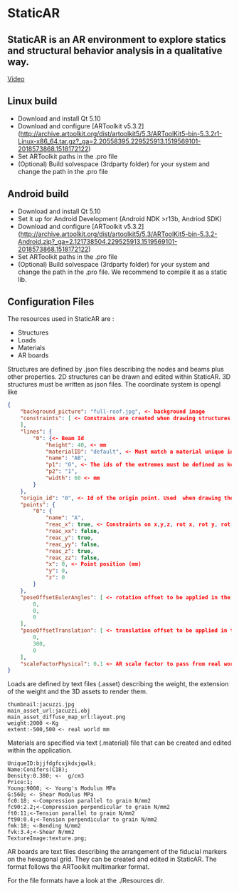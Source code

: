 
# StaticAR
## StaticAR is an AR environment to explore statics and structural behavior analysis in a qualitative way. 
[Video](https://www.youtube.com/watch?v=Zm1e330Gxwg)

## Linux build

 - Download and install Qt 5.10
 - Download and configure [ARToolkit v5.3.2] (http://archive.artoolkit.org/dist/artoolkit5/5.3/ARToolKit5-bin-5.3.2r1-Linux-x86_64.tar.gz?_ga=2.20558395.229525913.1519569101-2018573868.1518172122)
 - Set ARToolkit paths in the .pro file
 - (Optional) Build solvespace (3rdparty folder) for your system and change the path in the .pro file 

## Android build

 - Download and install Qt 5.10
 - Set it up for Android Development (Android NDK >r13b, Andriod SDK)
 - Download and configure [ARToolkit v5.3.2] (http://archive.artoolkit.org/dist/artoolkit5/5.3/ARToolKit5-bin-5.3.2-Android.zip?_ga=2.121738504.229525913.1519569101-2018573868.1518172122)
 - Set ARToolkit paths in the .pro file
 - (Optional) Build solvespace (3rdparty folder) for your system and change the path in the .pro file. We recommend to compile it as a static lib.

## Configuration Files
The resources used in StaticAR are :
 - Structures
 - Loads 
 - Materials
 - AR boards


Structures are defined by .json files describing the nodes and beams plus other properties. 2D structures can be drawn and edited within StaticAR. 3D structures must be written as json files. The coordinate system is opengl like
```json
{
    "background_picture": "full-roof.jpg", <- background image
    "constraints": [ <- Constrains are created when drawing structures within StaticAR 
    ],
    "lines": {
        "0": {<- Beam Id
            "height": 40, <- mm
            "materialID": "default", <- Must match a material unique id otherwise staticAR set it to default. 
            "name": "AB",
            "p1": "0", <- The ids of the extremes must be defined as keys of the points objects 
            "p2": "1",
            "width": 60 <- mm
        }
    },
    "origin_id": "0", <- Id of the origin point. Used  when drawing the structures
    "points": {
        "0": {
            "name": "A",
            "reac_x": true, <- Constraints on x,y,z, rot x, rot y, rot z
            "reac_xx": false,
            "reac_y": true,
            "reac_yy": false,
            "reac_z": true,
            "reac_zz": false,
            "x": 0, <- Point position (mm)
            "y": 0,
            "z": 0
        }
    },
    "poseOffsetEulerAngles": [ <- rotation offset to be applied in the AR (degrees). 
        0,
        0,
        0
    ],
    "poseOffsetTranslation": [ <- translation offset to be applied in the AR (real world mm, the actual AR translation is 		                          poseOffsetTranslation* scaleFactorPhysical)
        0,
        300,
        0
    ],
    "scaleFactorPhysical": 0.1 <- AR scale factor to pass from real world mm to AR mm. Ex. 1000mm in the augmentation is 100mm
}
``` 

Loads are defined by text files (.asset) describing the weight, the extension of the weight and the 3D assets to render them.

```
thumbnail:jacuzzi.jpg 
main_asset_url:jacuzzi.obj
main_asset_diffuse_map_url:layout.png
weight:2000 <-Kg
extent:-500,500 <- real world mm
```
Materials are specified via text (.material) file that can be created and edited within the application.

```
UniqueID:bjjfdgfcxjkdxjqwlk;
Name:Conifers(C18);
Density:0.380; <-  g/cm3
Price:1;
Young:9000; <- Young's Modulus MPa
G:560; <- Shear Modulus MPa
fc0:18; <-Compression parallel to grain N/mm2
fc90:2.2;<-Compression perpendicular to grain N/mm2
ft0:11;<-Tension parallel to grain N/mm2
ft90:0.4;<-Tension perpendicular to grain N/mm2
fmk:18; <-Bending N/mm2
fvk:3.4;<-Shear N/mm2
TextureImage:texture.png;
```

AR boards are text files describing the arrangement of the fiducial markers on the hexagonal grid. They can be created and edited in StaticAR. The format follows the ARToolkit multimarker format. 

For the file formats have a look at the ./Resources dir. 


 

